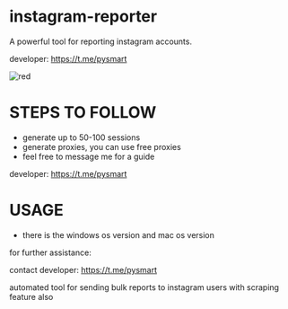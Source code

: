 # instagram-reporter
A powerful tool for reporting instagram accounts.

developer: https://t.me/pysmart


![red](https://github.com/user-attachments/assets/64fa7546-fdf0-414d-a4ba-6b45df0944be)


# STEPS TO FOLLOW
- generate up to 50-100 sessions
- generate proxies, you can use free proxies
- feel free to message me for a guide

developer: https://t.me/pysmart

# USAGE
- there is the windows os version and mac os version

for further assistance:

contact developer: https://t.me/pysmart

automated tool for sending bulk reports to instagram users with scraping feature also
